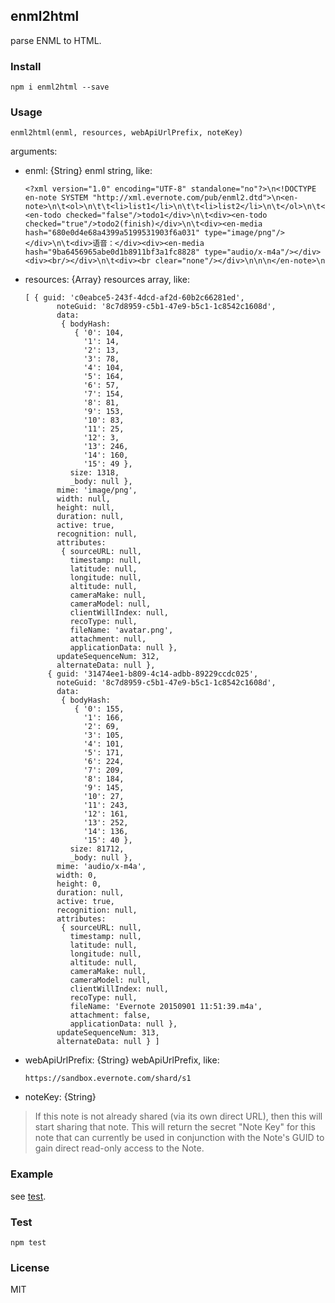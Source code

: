 ## enml2html

parse ENML to HTML.

### Install

```
npm i enml2html --save
```

### Usage

```
enml2html(enml, resources, webApiUrlPrefix, noteKey)
```

arguments:

- enml: {String} enml string, like:

  ```
  <?xml version="1.0" encoding="UTF-8" standalone="no"?>\n<!DOCTYPE en-note SYSTEM "http://xml.evernote.com/pub/enml2.dtd">\n<en-note>\n\t<ol>\n\t\t<li>list1</li>\n\t\t<li>list2</li>\n\t</ol>\n\t<div><en-todo checked="false"/>todo1</div>\n\t<div><en-todo checked="true"/>todo2(finish)</div>\n\t<div><en-media hash="680e0d4e68a4399a5199531903f6a031" type="image/png"/></div>\n\t<div>语音：</div><div><en-media hash="9ba6456965abe0d1b8911bf3a1fc8828" type="audio/x-m4a"/></div><div><br/></div>\n\t<div><br clear="none"/></div>\n\n\n</en-note>\n
  ```

- resources: {Array} resources array, like:

  ```
  [ { guid: 'c0eabce5-243f-4dcd-af2d-60b2c66281ed',
         noteGuid: '8c7d8959-c5b1-47e9-b5c1-1c8542c1608d',
         data:
          { bodyHash:
             { '0': 104,
               '1': 14,
               '2': 13,
               '3': 78,
               '4': 104,
               '5': 164,
               '6': 57,
               '7': 154,
               '8': 81,
               '9': 153,
               '10': 83,
               '11': 25,
               '12': 3,
               '13': 246,
               '14': 160,
               '15': 49 },
            size: 1318,
            _body: null },
         mime: 'image/png',
         width: null,
         height: null,
         duration: null,
         active: true,
         recognition: null,
         attributes:
          { sourceURL: null,
            timestamp: null,
            latitude: null,
            longitude: null,
            altitude: null,
            cameraMake: null,
            cameraModel: null,
            clientWillIndex: null,
            recoType: null,
            fileName: 'avatar.png',
            attachment: null,
            applicationData: null },
         updateSequenceNum: 312,
         alternateData: null },
       { guid: '31474ee1-b809-4c14-adbb-89229ccdc025',
         noteGuid: '8c7d8959-c5b1-47e9-b5c1-1c8542c1608d',
         data:
          { bodyHash:
             { '0': 155,
               '1': 166,
               '2': 69,
               '3': 105,
               '4': 101,
               '5': 171,
               '6': 224,
               '7': 209,
               '8': 184,
               '9': 145,
               '10': 27,
               '11': 243,
               '12': 161,
               '13': 252,
               '14': 136,
               '15': 40 },
            size: 81712,
            _body: null },
         mime: 'audio/x-m4a',
         width: 0,
         height: 0,
         duration: null,
         active: true,
         recognition: null,
         attributes:
          { sourceURL: null,
            timestamp: null,
            latitude: null,
            longitude: null,
            altitude: null,
            cameraMake: null,
            cameraModel: null,
            clientWillIndex: null,
            recoType: null,
            fileName: 'Evernote 20150901 11:51:39.m4a',
            attachment: false,
            applicationData: null },
         updateSequenceNum: 313,
         alternateData: null } ]
  ```

- webApiUrlPrefix: {String} webApiUrlPrefix, like: 

  ```
  https://sandbox.evernote.com/shard/s1
  ```

- noteKey: {String}

> If this note is not already shared (via its own direct URL), then this will start sharing that note. This will return the secret "Note Key" for this note that can currently be used in conjunction with the Note's GUID to gain direct read-only access to the Note.

### Example

see [test](./test/enml2html.js).

### Test

```
npm test
```

### License

MIT
